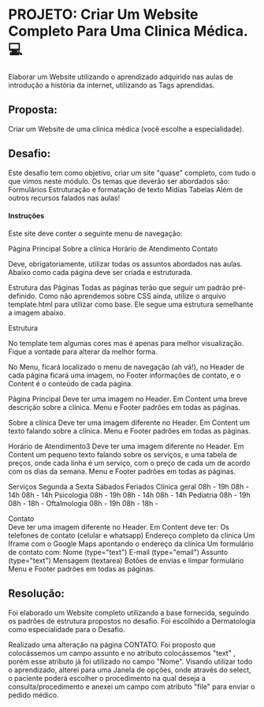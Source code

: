 # PROJETO: Criar Um Website Completo Para Uma Clinica Médica. :computer:

Elaborar um Website utilizando o aprendizado adquirido nas aulas de introdução a história da internet, utilizando as Tags aprendidas.

## Proposta:

Criar um Website de uma clínica médica (você escolhe a especialidade).


## Desafio:

Este desafio tem como objetivo, criar um site "quase" completo, com tudo o que vimos neste módulo. Os temas que deverão ser abordados são:
Formulários
Estruturação e formatação de texto
Mídias
Tabelas
Além de outros recursos falados nas aulas!

#### Instruções

Este site deve conter o seguinte menu de navegação:

Página Principal 
Sobre a clínica
Horário de Atendimento
Contato

Deve, obrigatoriamente, utilizar todas os assuntos abordados nas aulas.
Abaixo como cada página deve ser criada e estruturada.

Estrutura das Páginas
Todas as páginas terão que seguir um padrão pré-definido. Como não aprendemos sobre CSS ainda, utilize o arquivo template.html para utilizar como base. Ele segue uma estrutura semelhante a imagem abaixo.

Estrutura

No template tem algumas cores mas é apenas para melhor visualização. Fique a vontade para alterar da melhor forma.

No Menu, ficará localizado o menu de navegação (ah vá!), no Header de cada página ficará uma imagem, no Footer informações de contato, e o Content é o conteúdo de cada página.

Página Principal 
Deve ter uma imagem no Header.
Em Content uma breve descrição sobre a clínica.
Menu e Footer padrões em todas as páginas.

Sobre a clínica 
Deve ter uma imagem diferente no Header.
Em Content um texto falando sobre a clínica.
Menu e Footer padrões em todas as páginas.

Horário de Atendimento3 
Deve ter uma imagem diferente no Header.
Em Content um pequeno texto falando sobre os serviços, e uma tabela de preços, onde cada linha é um serviço, com o preço de cada um de acordo com os dias da semana.
Menu e Footer padrões em todas as páginas.

Serviços	Segunda a Sexta	Sábados	Feriados
Clínica geral	08h - 19h	08h - 14h	08h - 14h
Psicologia	08h - 19h	08h - 14h	08h - 14h
Pediatria	08h - 19h	08h - 18h	-
Oftalmologia	08h - 19h	08h - 18h	-

Contato  
Deve ter uma imagem diferente no Header.
Em Content deve ter:
Os telefones de contato (celular e whatsapp)
Endereço completo da clínica
Um Iframe com o Google Maps apontando o endereço da clínica
Um formulário de contato com:
Nome (type="text")
E-mail (type="email")
Assunto (type="text")
Mensagem (textarea)
Botões de envias e limpar formulário
Menu e Footer padrões em todas as páginas.

## Resolução:

Foi elaborado um Website completo utilizando a base fornecida, seguindo os padrões de estrutura propostos no desafio. Foi escolhido a Dermatologia como especialidade para o Desafio.

Realizado uma alteração na página  CONTATO.  Foi proposto que colocássemos um campo assunto e no atributo colocássemos "text" , porém esse atributo já foi utilizado no campo "Nome". Visando utilizar todo o aprendizado, alterei para uma Janela de opções, onde através do select, o paciente poderá escolher o procedimento na qual deseja a consulta/procedimento e anexei um campo com atributo "file" para enviar o pedido médico.















